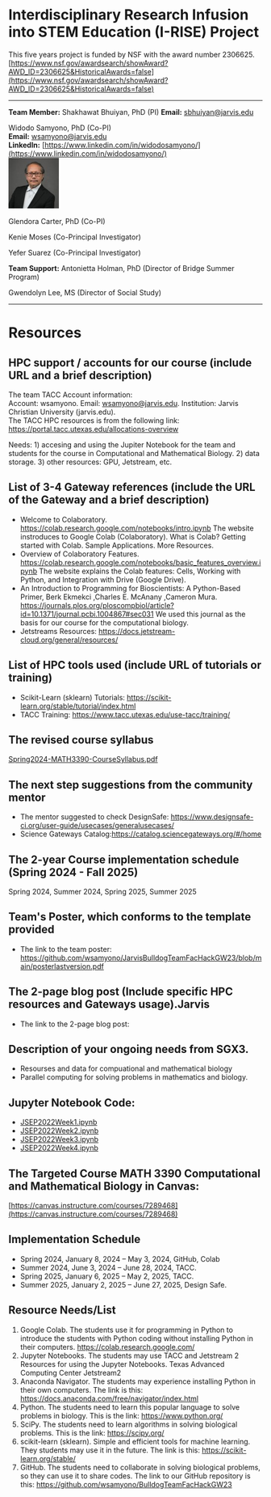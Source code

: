 # Interdisciplinary Research Infusion into STEM Education (I-RISE) Project

This five years project is funded by NSF with the award number 2306625.
[https://www.nsf.gov/awardsearch/showAward?AWD_ID=2306625&HistoricalAwards=false](https://www.nsf.gov/awardsearch/showAward?AWD_ID=2306625&HistoricalAwards=false)

---

**Team Member:**
Shakhawat Bhuiyan, PhD (PI)
**Email:** [sbhuiyan@jarvis.edu](mailto:sbhuiyan@jarvis.edu)

Widodo Samyono, PhD (Co-PI)                                       
**Email:** [wsamyono@jarvis.edu](mailto:wsamyono@jarvis.edu)                                          
**LinkedIn:** [https://www.linkedin.com/in/widodosamyono/](https://www.linkedin.com/in/widodosamyono/)                                                            
![image](imgs/widodo.png)

Glendora Carter, PhD (Co-PI)

Kenie Moses (Co-Principal Investigator)

Yefer Suarez (Co-Principal Investigator)

                  
**Team Support:** 
Antonietta Holman, PhD (Director of Bridge Summer Program)

Gwendolyn Lee, MS (Director of Social Study)

---

# Resources

## HPC support / accounts for our course (include URL and a brief description)
The team TACC Account information:                                                                                                   
Account: wsamyono. 
Email: wsamyono@jarvis.edu. 
Institution: Jarvis Christian University (jarvis.edu).                                                 
The TACC HPC resources is from the following link: https://portal.tacc.utexas.edu/allocations-overview

Needs: 1) accesing and using the Jupiter Notebook for the team and students for the course in Computational and Mathematical Biology. 2) data storage. 3) other resources: GPU, Jetstream, etc.  

## List of 3-4 Gateway references (include the URL of the Gateway and a brief description)
*  Welcome to Colaboratory. https://colab.research.google.com/notebooks/intro.ipynb The website instroduces to Google Colab (Colaboratory). What is Colab? Getting started with Colab. Sample Applications. More Resources.  
*  Overview of Colaboratory Features. https://colab.research.google.com/notebooks/basic_features_overview.ipynb The website explains the Colab features: Cells, Working with Python, and Integration with Drive (Google Drive).
*  An Introduction to Programming for Bioscientists: A Python-Based Primer, Berk Ekmekci ,Charles E. McAnany ,Cameron Mura. https://journals.plos.org/ploscompbiol/article?id=10.1371/journal.pcbi.1004867#sec031    We used this journal as the basis for our course for the computational biology.
*  Jetstreams Resources: https://docs.jetstream-cloud.org/general/resources/ 
  
## List of HPC tools used (include URL of tutorials or training)
* Scikit-Learn (sklearn) Tutorials: https://scikit-learn.org/stable/tutorial/index.html
* TACC Training: https://www.tacc.utexas.edu/use-tacc/training/

## The revised course syllabus
[Spring2024-MATH3390-CourseSyllabus.pdf](Spring2024-MATH3390-CourseSyllabus.pdf)

## The next step suggestions from the community mentor
* The mentor suggested to check DesignSafe: https://www.designsafe-ci.org/user-guide/usecases/generalusecases/
* Science Gateways Catalog:https://catalog.sciencegateways.org/#/home
  
## The 2-year Course implementation schedule (Spring 2024 - Fall 2025)
Spring 2024, Summer 2024, Spring 2025, Summer 2025 

## Team's Poster, which conforms to the template provided
* The link to the team poster: https://github.com/wsamyono/JarvisBulldogTeamFacHackGW23/blob/main/posterlastversion.pdf
  
## The 2-page blog post (Include specific HPC resources and Gateways usage).Jarvis
* The link to the 2-page blog post:  

## Description of your ongoing needs from SGX3.
* Resourses and data for compuational and mathematical biology
* Parallel computing for solving problems in mathematics and biology. 

## Jupyter Notebook Code:
* [JSEP2022Week1.ipynb](JSEP2022Week1.ipynb)
* [JSEP2022Week2.ipynb](JSEP2022Week2.ipynb)
* [JSEP2022Week3.ipynb](JSEP2022Week3.ipynb)
* [JSEP2022Week4.ipynb](JSEP2022Week4.ipynb)

## The Targeted Course MATH 3390 Computational and Mathematical Biology in Canvas:
[https://canvas.instructure.com/courses/7289468](https://canvas.instructure.com/courses/7289468)

## Implementation Schedule
* Spring 2024, January 8, 2024 – May 3, 2024, GitHub, Colab
* Summer 2024, June 3, 2024 – June 28, 2024, TACC.
* Spring 2025, January 6, 2025 – May 2, 2025, TACC.
* Summer 2025, January 2, 2025 – June 27, 2025, Design Safe.

## Resource Needs/List
1) Google Colab. The students use it for programming in Python to introduce the students with Python coding without installing Python in their computers. https://colab.research.google.com/                                                                                                                    
2) Jupyter Notebooks. The students may use TACC and Jetstream 2 Resources for using the Jupyter Notebooks. Texas Advanced Computing Center Jetstream2               
3) Anaconda Navigator. The students may experience installing Python in their own computers. The link is this: https://docs.anaconda.com/free/navigator/index.html      
4) Python. The students need to learn this popular language to solve problems in biology. This is the link: https://www.python.org/                                 
5) SciPy. The students need to learn algorithms in solving biological problems. This is the link: https://scipy.org/                                                
6) scikit-learn (sklearn). Simple and efficient tools for machine learning. They students may use it in the future. The link is this: https://scikit-learn.org/stable/                                                                                                                                             
7) GitHub. The students need to collaborate in solving biological problems, so they can use it to share codes. The link to our GitHub repository is this: https://github.com/wsamyono/BulldogTeamFacHackGW23
